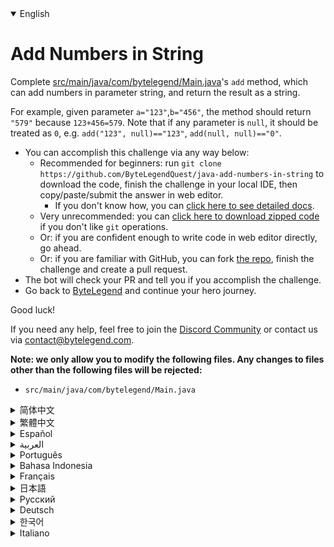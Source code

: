 <details open='true'>
<summary>English</summary>

# Add Numbers in String

Complete [src/main/java/com/bytelegend/Main.java](https://github.com/ByteLegendQuest/java-add-numbers-in-string/blob/main/src/main/java/com/bytelegend/Main.java)'s `add` method, which can add numbers in parameter string,
and return the result as a string.

For example, given parameter `a="123"`,`b="456"`, the method should return `"579"` because `123+456=579`.
Note that if any parameter is `null`, it should be treated as `0`, e.g. `add("123", null)=="123"`, `add(null, null)=="0"`.

- You can accomplish this challenge via any way below:
  - Recommended for beginners: run `git clone https://github.com/ByteLegendQuest/java-add-numbers-in-string` to download the code,
    finish the challenge in your local IDE, then copy/paste/submit the answer in web editor.
    - If you don't know how, you can [click here to see detailed docs](https://github.com/ByteLegendQuest/java-add-numbers-in-string/blob/main/docs/en/clone-and-import.md).
  - Very unrecommended: you can [click here to download zipped code](https://codeload.github.com/ByteLegendQuest/java-add-numbers-in-string/zip/refs/heads/main) if you don't like `git` operations.
  - Or: if you are confident enough to write code in web editor directly, go ahead.
  - Or: if you are familiar with GitHub, you can fork [the repo](https://github.com/ByteLegendQuest/java-add-numbers-in-string), finish the challenge and create a pull request.
- The bot will check your PR and tell you if you accomplish the challenge.
- Go back to [ByteLegend](https://bytelegend.com) and continue your hero journey.

Good luck!

If you need any help, feel free to join the [Discord Community](https://discord.gg/35RreUUGWt) or contact us via [contact@bytelegend.com](mailto:contact@bytelegend.com).

**Note: we only allow you to modify the following files.
Any changes to files other than the following files will be rejected:**

- `src/main/java/com/bytelegend/Main.java`
</details>
<details>
<summary>简体中文</summary>

# 将字符串中的数字相加

实现[src/main/java/com/bytelegend/Main.java](https://github.com/ByteLegendQuest/java-add-numbers-in-string/blob/main/src/main/java/com/bytelegend/Main.java)中的`add`方法，使之能将参数字符串中的数字相加后返回。
例如，给定`a="123"`,`b="456"`，返回`"579"`，因为`123+456=579`
注意，若参数为`null`，则当作`0`处理，即`add("123", null)=="123"`, `add(null, null)=="0"`。

- 你可以使用以下任意一种方法完成挑战：
  - 初学者推荐：运行`git clone https://git.bytelegend.com/ByteLegendQuest/java-add-numbers-in-string`将代码下载到本地，在本地使用IDE调试完成后复制到网页编辑器里提交。
    - 如果你不知道怎么做，可以点击[这里查看详细文档](https://github.com/ByteLegendQuest/java-add-numbers-in-string/blob/main/docs/zh_hans/clone-and-import.md)。
  - 非常不推荐：如果你实在不喜欢`git`命令行操作，你可以[点击这里直接下载打包好的代码](https://ghcodeload.bytelegend.com/ByteLegendQuest/java-add-numbers-in-string/zip/refs/heads/main)。
  - 或者：如果你非常自信不需要下载代码到本地调试，可以使用网页编辑器直接提交。
  - 或者：如果你对GitHub非常熟悉，你可以fork[这个仓库](https://github.com/ByteLegendQuest/java-add-numbers-in-string)、完成挑战后，创建一个Pull Request。
- 机器人将会检查你的答案，告诉你你是否通过了挑战。
- 回到[字节传说](https://bytelegend.com)，然后继续你的英雄旅程。

祝你好运！

如果你需要任何帮助，欢迎加入官方玩家QQ群（在[首页](https://bytelegend.com)右下角的`联系 & 关于`菜单里可以找到入群方式）或者[Discord社区](https://discord.gg/35RreUUGWt)，或email至[contact@bytelegend.com](mailto:contact@bytelegend.com)。

**注意：我们只允许您修改以下文件，任何对其他文件的修改都会被拒绝：**

- `src/main/java/com/bytelegend/Main.java`
</details>
<details>
<summary>繁體中文</summary>

<h1>在字符串中添加數字</h1><p>完成<a href="https://github.com/ByteLegendQuest/java-add-numbers-in-string/blob/main/src/main/java/com/bytelegend/Main.java" target="_blank">src/main/java/com/bytelegend/Main.java</a>的<code class="notranslate">add</code>方法，可以在參數字符串中添加數字，並將結果作為字符串返回。</p><p>例如，給定參數<code class="notranslate">a=&quot;123&quot;</code> , <code class="notranslate">b=&quot;456&quot;</code> ，該方法應該返回<code class="notranslate">&quot;579&quot;</code>因為<code class="notranslate">123+456=579</code> 。請注意，如果任何參數為<code class="notranslate">null</code> ，則應將其視為<code class="notranslate">0</code> ，例如<code class="notranslate">add(&quot;123&quot;, null)==&quot;123&quot;</code> ， <code class="notranslate">add(null, null)==&quot;0&quot;</code> 。</p><ul><li>您可以通過以下任何方式完成此挑戰：<ul><li>推薦給初學者：運行<code class="notranslate">git clone https://github.com/ByteLegendQuest/java-add-numbers-in-string</code>下載代碼，在本地 IDE 中完成挑戰，然後在網頁編輯器中復制/粘貼/提交答案.<ul><li>如果您不知道如何操作，可以<a href="https://github.com/ByteLegendQuest/java-add-numbers-in-string/blob/main/docs/en/clone-and-import.md" target="_blank">單擊此處查看詳細文檔</a>。</li></ul></li><li>非常不推薦：如果你不喜歡<code class="notranslate">git</code>操作，可以<a href="https://codeload.github.com/ByteLegendQuest/java-add-numbers-in-string/zip/refs/heads/main" target="_blank">點擊這裡下載壓縮代碼</a>。</li><li>或者：如果您有足夠的信心直接在 Web 編輯器中編寫代碼，請繼續。</li><li>或者：如果你熟悉 GitHub，你可以 fork<a href="https://github.com/ByteLegendQuest/java-add-numbers-in-string" target="_blank">倉庫</a>，完成挑戰並創建一個拉取請求。</li></ul></li><li>機器人會檢查你的 PR 並告訴你是否完成了挑戰。</li><li>回到<a href="https://bytelegend.com" target="_blank">ByteLegend</a>繼續你的英雄之旅。</li></ul><p>祝你好運！</p><p>如果您需要任何幫助，請隨時加入<a href="https://discord.gg/35RreUUGWt" target="_blank">Discord 社區</a>或通過<a href="mailto:contact@bytelegend.com" target="_blank">contact@bytelegend.com</a>聯繫我們。</p><p><strong>注意：我們只允許您修改以下文件。對以下文件以外的文件的任何更改都將被拒絕：</strong></p><ul><li> <code class="notranslate">src/main/java/com/bytelegend/Main.java</code></li></ul></details>
<details>
<summary>Español</summary>

<h1>Agregar números en cadena</h1><p> Complete el método <code class="notranslate">add</code> de <a href="https://github.com/ByteLegendQuest/java-add-numbers-in-string/blob/main/src/main/java/com/bytelegend/Main.java" target="_blank">src/main/java/com/bytelegend/Main.java</a> , que puede agregar números en la cadena de parámetros y devolver el resultado como una cadena.</p><p> Por ejemplo, dado el parámetro <code class="notranslate">a=&quot;123&quot;</code> , <code class="notranslate">b=&quot;456&quot;</code> , el método debería devolver <code class="notranslate">&quot;579&quot;</code> porque <code class="notranslate">123+456=579</code> . Tenga en cuenta que si algún parámetro es <code class="notranslate">null</code> , debe tratarse como <code class="notranslate">0</code> , por ejemplo, <code class="notranslate">add(&quot;123&quot;, null)==&quot;123&quot;</code> , <code class="notranslate">add(null, null)==&quot;0&quot;</code> .</p><ul><li> Puede lograr este desafío de cualquier manera a continuación:<ul><li> Recomendado para principiantes: ejecute <code class="notranslate">git clone https://github.com/ByteLegendQuest/java-add-numbers-in-string</code> para descargar el código, finalice el desafío en su IDE local, luego copie/pegue/envíe la respuesta en el editor web .<ul><li> Si no sabe cómo hacerlo, puede <a href="https://github.com/ByteLegendQuest/java-add-numbers-in-string/blob/main/docs/en/clone-and-import.md" target="_blank">hacer clic aquí para ver los documentos detallados</a> .</li></ul></li><li> Muy poco recomendado: puede <a href="https://codeload.github.com/ByteLegendQuest/java-add-numbers-in-string/zip/refs/heads/main" target="_blank">hacer clic aquí para descargar el código comprimido</a> si no le gustan las operaciones de <code class="notranslate">git</code> .</li><li> O: si tiene la confianza suficiente para escribir código en el editor web directamente, adelante.</li><li> O: si está familiarizado con GitHub, puede bifurcar <a href="https://github.com/ByteLegendQuest/java-add-numbers-in-string" target="_blank">el repositorio</a> , finalizar el desafío y crear una solicitud de extracción.</li></ul></li><li> El bot verificará tu PR y te dirá si logras el desafío.</li><li> Regrese a <a href="https://bytelegend.com" target="_blank">ByteLegend</a> y continúe su viaje de héroe.</li></ul><p> ¡Buena suerte!</p><p> Si necesita ayuda, no dude en unirse a la <a href="https://discord.gg/35RreUUGWt" target="_blank">comunidad de Discord</a> o contáctenos a través de <a href="mailto:contact@bytelegend.com" target="_blank">contact@bytelegend.com</a> .</p><p> <strong>Nota: solo le permitimos modificar los siguientes archivos. Cualquier cambio en los archivos que no sean los siguientes archivos será rechazado:</strong></p><ul><li> <code class="notranslate">src/main/java/com/bytelegend/Main.java</code></li></ul></details>
<details>
<summary>العربية</summary>

<h1 style=";text-align:right;direction:rtl">أضف أرقامًا في سلسلة</h1><p style=";text-align:right;direction:rtl"> أكمل <a href="https://github.com/ByteLegendQuest/java-add-numbers-in-string/blob/main/src/main/java/com/bytelegend/Main.java" target="_blank">src / main / java / com / bytelegend / Main.java</a> طريقة <code class="notranslate">add</code> ، والتي يمكنها إضافة أرقام في سلسلة المعلمات ، وإرجاع النتيجة كسلسلة.</p><p style=";text-align:right;direction:rtl"> على سبيل المثال ، معطى المعلمة <code class="notranslate">a=&quot;123&quot;</code> ، <code class="notranslate">b=&quot;456&quot;</code> ، يجب أن تُرجع الطريقة <code class="notranslate">&quot;579&quot;</code> لأن <code class="notranslate">123+456=579</code> . لاحظ أنه إذا كانت أي معلمة <code class="notranslate">null</code> ، فيجب معاملتها على أنها <code class="notranslate">0</code> ، على سبيل المثال <code class="notranslate">add(&quot;123&quot;, null)==&quot;123&quot;</code> ، <code class="notranslate">add(null, null)==&quot;0&quot;</code> .</p><ul style=";text-align:right;direction:rtl"><li style=";text-align:right;direction:rtl"> يمكنك إنجاز هذا التحدي بأي طريقة أدناه:<ul style=";text-align:right;direction:rtl"><li style=";text-align:right;direction:rtl"> موصى به للمبتدئين: قم بتشغيل <code class="notranslate">git clone https://github.com/ByteLegendQuest/java-add-numbers-in-string</code> لتنزيل الكود ، وإنهاء التحدي في IDE المحلي الخاص بك ، ثم نسخ / لصق / إرسال الإجابة في محرر الويب .<ul style=";text-align:right;direction:rtl"><li style=";text-align:right;direction:rtl"> إذا كنت لا تعرف كيف يمكنك <a href="https://github.com/ByteLegendQuest/java-add-numbers-in-string/blob/main/docs/en/clone-and-import.md" target="_blank">النقر هنا لمشاهدة المستندات التفصيلية</a> .</li></ul></li><li style=";text-align:right;direction:rtl"> غير موصى به على الإطلاق: يمكنك <a href="https://codeload.github.com/ByteLegendQuest/java-add-numbers-in-string/zip/refs/heads/main" target="_blank">النقر هنا لتنزيل رمز مضغوط</a> إذا كنت لا تحب عمليات <code class="notranslate">git</code> .</li><li style=";text-align:right;direction:rtl"> أو: إذا كنت واثقًا بدرجة كافية لكتابة التعليمات البرمجية في محرر الويب مباشرةً ، فابدأ.</li><li style=";text-align:right;direction:rtl"> أو: إذا كنت معتادًا على GitHub ، فيمكنك تفرع <a href="https://github.com/ByteLegendQuest/java-add-numbers-in-string" target="_blank">الريبو</a> وإنهاء التحدي وإنشاء طلب سحب.</li></ul></li><li style=";text-align:right;direction:rtl"> سيتحقق الروبوت من العلاقات العامة الخاصة بك ويخبرك إذا أنجزت التحدي.</li><li style=";text-align:right;direction:rtl"> ارجع إلى <a href="https://bytelegend.com" target="_blank">ByteLegend وتابع</a> رحلة بطلك.</li></ul><p style=";text-align:right;direction:rtl"> حظ سعيد!</p><p style=";text-align:right;direction:rtl"> إذا كنت بحاجة إلى أي مساعدة ، فلا تتردد في الانضمام إلى <a href="https://discord.gg/35RreUUGWt" target="_blank">مجتمع Discord</a> أو الاتصال بنا عبر <a href="mailto:contact@bytelegend.com" target="_blank">contact@bytelegend.com</a> .</p><p style=";text-align:right;direction:rtl"> <strong>ملاحظة: نسمح لك فقط بتعديل الملفات التالية. سيتم رفض أي تغييرات يتم إجراؤها على الملفات بخلاف الملفات التالية:</strong></p><ul style=";text-align:right;direction:rtl"><li style=";text-align:right;direction:rtl"> <code class="notranslate">src/main/java/com/bytelegend/Main.java</code></li></ul></details>
<details>
<summary>Português</summary>

<h1>Adicionar números na string</h1><p> Complete o método <code class="notranslate">add</code> de <a href="https://github.com/ByteLegendQuest/java-add-numbers-in-string/blob/main/src/main/java/com/bytelegend/Main.java" target="_blank">src/main/java/com/bytelegend/Main.java</a> , que pode adicionar números na string de parâmetro e retornar o resultado como uma string.</p><p> Por exemplo, dado o parâmetro <code class="notranslate">a=&quot;123&quot;</code> , <code class="notranslate">b=&quot;456&quot;</code> , o método deve retornar <code class="notranslate">&quot;579&quot;</code> porque <code class="notranslate">123+456=579</code> . Observe que se algum parâmetro for <code class="notranslate">null</code> , ele deve ser tratado como <code class="notranslate">0</code> , por exemplo, <code class="notranslate">add(&quot;123&quot;, null)==&quot;123&quot;</code> , <code class="notranslate">add(null, null)==&quot;0&quot;</code> .</p><ul><li> Você pode realizar este desafio de qualquer maneira abaixo:<ul><li> Recomendado para iniciantes: execute <code class="notranslate">git clone https://github.com/ByteLegendQuest/java-add-numbers-in-string</code> para baixar o código, termine o desafio em seu IDE local e copie/cole/envie a resposta no editor da web .<ul><li> Se você não sabe como, você pode <a href="https://github.com/ByteLegendQuest/java-add-numbers-in-string/blob/main/docs/en/clone-and-import.md" target="_blank">clicar aqui para ver documentos detalhados</a> .</li></ul></li><li> Muito não recomendado: você pode <a href="https://codeload.github.com/ByteLegendQuest/java-add-numbers-in-string/zip/refs/heads/main" target="_blank">clicar aqui para baixar o código zipado</a> se não gostar das operações do <code class="notranslate">git</code> .</li><li> Ou: se você estiver confiante o suficiente para escrever código diretamente no editor web, vá em frente.</li><li> Ou: se você estiver familiarizado com o GitHub, você pode bifurcar <a href="https://github.com/ByteLegendQuest/java-add-numbers-in-string" target="_blank">o repo</a> , finalizar o desafio e criar um pull request.</li></ul></li><li> O bot verificará seu PR e informará se você cumpriu o desafio.</li><li> Volte para <a href="https://bytelegend.com" target="_blank">ByteLegend</a> e continue sua jornada de herói.</li></ul><p> Boa sorte!</p><p> Se precisar de ajuda, sinta-se à vontade para se juntar à <a href="https://discord.gg/35RreUUGWt" target="_blank">Comunidade Discord</a> ou entre em contato conosco via <a href="mailto:contact@bytelegend.com" target="_blank">contact@bytelegend.com</a> .</p><p> <strong>Nota: só permitimos que você modifique os seguintes arquivos. Quaisquer alterações em arquivos que não sejam os arquivos a seguir serão rejeitadas:</strong></p><ul><li> <code class="notranslate">src/main/java/com/bytelegend/Main.java</code></li></ul></details>
<details>
<summary>Bahasa Indonesia</summary>

<h1>Tambahkan Angka dalam String</h1><p> Lengkapi metode <code class="notranslate">add</code> <a href="https://github.com/ByteLegendQuest/java-add-numbers-in-string/blob/main/src/main/java/com/bytelegend/Main.java" target="_blank">src/main/java/com/bytelegend/Main.java</a> , yang dapat menambahkan angka dalam string parameter, dan mengembalikan hasilnya sebagai string.</p><p> Misalnya, diberikan parameter <code class="notranslate">a=&quot;123&quot;</code> , <code class="notranslate">b=&quot;456&quot;</code> , metode harus mengembalikan <code class="notranslate">&quot;579&quot;</code> karena <code class="notranslate">123+456=579</code> . Perhatikan bahwa jika ada parameter <code class="notranslate">null</code> , itu harus diperlakukan sebagai <code class="notranslate">0</code> , misalnya <code class="notranslate">add(&quot;123&quot;, null)==&quot;123&quot;</code> , <code class="notranslate">add(null, null)==&quot;0&quot;</code> .</p><ul><li> Anda dapat menyelesaikan tantangan ini melalui cara apa pun di bawah ini:<ul><li> Direkomendasikan untuk pemula: jalankan <code class="notranslate">git clone https://github.com/ByteLegendQuest/java-add-numbers-in-string</code> untuk mengunduh kode, selesaikan tantangan di IDE lokal Anda, lalu salin/tempel/kirim jawabannya di editor web .<ul><li> Jika Anda tidak tahu caranya, Anda dapat <a href="https://github.com/ByteLegendQuest/java-add-numbers-in-string/blob/main/docs/en/clone-and-import.md" target="_blank">mengklik di sini untuk melihat dokumen terperinci</a> .</li></ul></li><li> Sangat tidak direkomendasikan: Anda dapat <a href="https://codeload.github.com/ByteLegendQuest/java-add-numbers-in-string/zip/refs/heads/main" target="_blank">mengklik di sini untuk mengunduh kode zip</a> jika Anda tidak menyukai operasi <code class="notranslate">git</code> .</li><li> Atau: jika Anda cukup percaya diri untuk menulis kode di editor web secara langsung, silakan.</li><li> Atau: jika Anda terbiasa dengan GitHub, Anda dapat melakukan fork <a href="https://github.com/ByteLegendQuest/java-add-numbers-in-string" target="_blank">repo</a> , menyelesaikan tantangan, dan membuat permintaan tarik.</li></ul></li><li> Bot akan memeriksa PR Anda dan memberi tahu Anda jika Anda menyelesaikan tantangan.</li><li> Kembali ke <a href="https://bytelegend.com" target="_blank">ByteLegend</a> dan lanjutkan perjalanan pahlawan Anda.</li></ul><p> Semoga beruntung!</p><p> Jika Anda memerlukan bantuan, jangan ragu untuk bergabung dengan <a href="https://discord.gg/35RreUUGWt" target="_blank">Komunitas Discord</a> atau hubungi kami melalui <a href="mailto:contact@bytelegend.com" target="_blank">contact@bytelegend.com</a> .</p><p> <strong>Catatan: kami hanya mengizinkan Anda untuk mengubah file berikut. Setiap perubahan pada file selain file berikut akan ditolak:</strong></p><ul><li> <code class="notranslate">src/main/java/com/bytelegend/Main.java</code></li></ul></details>
<details>
<summary>Français</summary>

<h1>Ajouter des nombres dans la chaîne</h1><p> Complétez la méthode <code class="notranslate">add</code> de <a href="https://github.com/ByteLegendQuest/java-add-numbers-in-string/blob/main/src/main/java/com/bytelegend/Main.java" target="_blank">src/main/java/com/bytelegend/Main.java</a> , qui peut ajouter des nombres dans la chaîne de paramètres et renvoyer le résultat sous forme de chaîne.</p><p> Par exemple, étant donné le paramètre <code class="notranslate">a=&quot;123&quot;</code> , <code class="notranslate">b=&quot;456&quot;</code> , la méthode doit renvoyer <code class="notranslate">&quot;579&quot;</code> car <code class="notranslate">123+456=579</code> . Notez que si un paramètre est <code class="notranslate">null</code> , il doit être traité comme <code class="notranslate">0</code> , par exemple <code class="notranslate">add(&quot;123&quot;, null)==&quot;123&quot;</code> , <code class="notranslate">add(null, null)==&quot;0&quot;</code> .</p><ul><li> Vous pouvez accomplir ce défi de n&#39;importe quelle manière ci-dessous:<ul><li> Recommandé pour les débutants : exécutez <code class="notranslate">git clone https://github.com/ByteLegendQuest/java-add-numbers-in-string</code> pour télécharger le code, terminez le défi dans votre IDE local, puis copiez/collez/soumettez la réponse dans l&#39;éditeur Web .<ul><li> Si vous ne savez pas comment faire, vous pouvez <a href="https://github.com/ByteLegendQuest/java-add-numbers-in-string/blob/main/docs/en/clone-and-import.md" target="_blank">cliquer ici pour voir la documentation détaillée</a> .</li></ul></li><li> Très déconseillé : vous pouvez <a href="https://codeload.github.com/ByteLegendQuest/java-add-numbers-in-string/zip/refs/heads/main" target="_blank">cliquer ici pour télécharger le code compressé</a> si vous n&#39;aimez pas les opérations <code class="notranslate">git</code> .</li><li> Ou : si vous êtes suffisamment confiant pour écrire du code directement dans l&#39;éditeur Web, continuez.</li><li> Ou : si vous êtes familier avec GitHub, vous pouvez forker <a href="https://github.com/ByteLegendQuest/java-add-numbers-in-string" target="_blank">le dépôt</a> , terminer le défi et créer une demande d&#39;extraction.</li></ul></li><li> Le bot vérifiera votre PR et vous dira si vous accomplissez le défi.</li><li> Retournez à <a href="https://bytelegend.com" target="_blank">ByteLegend</a> et continuez votre voyage de héros.</li></ul><p> Bonne chance!</p><p> Si vous avez besoin d&#39;aide, n&#39;hésitez pas à rejoindre la <a href="https://discord.gg/35RreUUGWt" target="_blank">communauté Discord</a> ou à nous contacter via <a href="mailto:contact@bytelegend.com" target="_blank">contact@bytelegend.com</a> .</p><p> <strong>Remarque : nous vous autorisons uniquement à modifier les fichiers suivants. Toute modification de fichiers autres que les fichiers suivants sera rejetée :</strong></p><ul><li> <code class="notranslate">src/main/java/com/bytelegend/Main.java</code></li></ul></details>
<details>
<summary>日本語</summary>

<h1>文字列に数値を追加する</h1><p><a href="https://github.com/ByteLegendQuest/java-add-numbers-in-string/blob/main/src/main/java/com/bytelegend/Main.java" target="_blank">src / main / java / com / bytelegend / Main.java</a>の<code class="notranslate">add</code>メソッドを完了します。このメソッドは、パラメーター文字列に数値を追加し、結果を文字列として返すことができます。</p><p>たとえば、パラメータ<code class="notranslate">a=&quot;123&quot;</code> 、 <code class="notranslate">b=&quot;456&quot;</code>の場合、 <code class="notranslate">123+456=579</code>であるため、メソッドは<code class="notranslate">&quot;579&quot;</code>を返す必要があります。パラメータが<code class="notranslate">null</code>の場合は、 <code class="notranslate">0</code>として扱う必要があることに注意してください。たとえば<code class="notranslate">add(&quot;123&quot;, null)==&quot;123&quot;</code> 、 <code class="notranslate">add(null, null)==&quot;0&quot;</code>などです。</p><ul><li>この課題は、以下のいずれかの方法で達成できます。<ul><li>初心者に推奨： <code class="notranslate">git clone https://github.com/ByteLegendQuest/java-add-numbers-in-string</code>を実行してコードをダウンロードし、ローカルIDEでチャレンジを終了してから、Webエディターで回答をコピー/貼り付け/送信します。<ul><li>方法がわからない場合は、 <a href="https://github.com/ByteLegendQuest/java-add-numbers-in-string/blob/main/docs/en/clone-and-import.md" target="_blank">ここをクリックして詳細なドキュメントを参照してください</a>。</li></ul></li><li>非常に推奨されていません<code class="notranslate">git</code>操作が気に入らない場合は、 <a href="https://codeload.github.com/ByteLegendQuest/java-add-numbers-in-string/zip/refs/heads/main" target="_blank">ここをクリックしてzipコードをダウンロード</a>できます。</li><li>または：Webエディターで直接コードを記述できる自信がある場合は、先に進んでください。</li><li>または：GitHubに精通している場合は<a href="https://github.com/ByteLegendQuest/java-add-numbers-in-string" target="_blank">、リポジトリ</a>をフォークしてチャレンジを終了し、プルリクエストを作成できます。</li></ul></li><li>ボットはPRをチェックし、チャレンジを達成したかどうかを通知します。</li><li> <a href="https://bytelegend.com" target="_blank">ByteLegend</a>に戻り、ヒーローの旅を続けてください。</li></ul><p>幸運を！</p><p>ヘルプが必要な場合は、 <a href="https://discord.gg/35RreUUGWt" target="_blank">Discordコミュニティ</a>に参加するか、contact <a href="mailto:contact@bytelegend.com" target="_blank">@bytelegend.com</a>からお問い合わせください。</p><p><strong>注：変更できるのは次のファイルのみです。次のファイル以外のファイルへの変更は拒否されます。</strong></p><ul><li> <code class="notranslate">src/main/java/com/bytelegend/Main.java</code></li></ul></details>
<details>
<summary>Русский</summary>

<h1>Добавить числа в строку</h1><p> Завершите метод <code class="notranslate">add</code> <a href="https://github.com/ByteLegendQuest/java-add-numbers-in-string/blob/main/src/main/java/com/bytelegend/Main.java" target="_blank">src/main/java/com/bytelegend/Main.java</a> , который может добавлять числа в строку параметров и возвращать результат в виде строки.</p><p> Например, при заданном параметре <code class="notranslate">a=&quot;123&quot;</code> , <code class="notranslate">b=&quot;456&quot;</code> метод должен вернуть <code class="notranslate">&quot;579&quot;</code> , потому что <code class="notranslate">123+456=579</code> . Обратите внимание, что если какой-либо параметр имеет <code class="notranslate">null</code> , его следует рассматривать как <code class="notranslate">0</code> , например, <code class="notranslate">add(&quot;123&quot;, null)==&quot;123&quot;</code> , <code class="notranslate">add(null, null)==&quot;0&quot;</code> .</p><ul><li> Вы можете выполнить эту задачу любым способом, указанным ниже:<ul><li> Рекомендуется для начинающих: запустите <code class="notranslate">git clone https://github.com/ByteLegendQuest/java-add-numbers-in-string</code> , чтобы загрузить код, завершите задание в локальной среде IDE, затем скопируйте/вставьте/отправьте ответ в веб-редакторе. .<ul><li> Если вы не знаете, как это сделать, вы можете <a href="https://github.com/ByteLegendQuest/java-add-numbers-in-string/blob/main/docs/en/clone-and-import.md" target="_blank">щелкнуть здесь, чтобы просмотреть подробную документацию</a> .</li></ul></li><li> Крайне не рекомендуется: вы можете <a href="https://codeload.github.com/ByteLegendQuest/java-add-numbers-in-string/zip/refs/heads/main" target="_blank">щелкнуть здесь, чтобы загрузить заархивированный код</a> , если вам не нравятся операции <code class="notranslate">git</code> .</li><li> Или: если вы достаточно уверены, чтобы писать код напрямую в веб-редакторе, вперед.</li><li> Или: если вы знакомы с GitHub, вы можете разветвить <a href="https://github.com/ByteLegendQuest/java-add-numbers-in-string" target="_blank">репозиторий</a> , выполнить задание и создать запрос на включение.</li></ul></li><li> Бот проверит ваш PR и сообщит, выполнили ли вы задание.</li><li> Вернитесь в <a href="https://bytelegend.com" target="_blank">ByteLegend</a> и продолжайте свое героическое путешествие.</li></ul><p> Удачи!</p><p> Если вам нужна помощь, присоединяйтесь к <a href="https://discord.gg/35RreUUGWt" target="_blank">сообществу Discord</a> или свяжитесь с нами по <a href="mailto:contact@bytelegend.com" target="_blank">адресу contact@bytelegend.com</a> .</p><p> <strong>Примечание: мы разрешаем вам изменять только следующие файлы. Любые изменения в файлах, кроме следующих файлов, будут отклонены:</strong></p><ul><li> <code class="notranslate">src/main/java/com/bytelegend/Main.java</code></li></ul></details>
<details>
<summary>Deutsch</summary>

<h1>Zahlen in Zeichenfolge hinzufügen</h1><p> Vervollständigen Sie die Methode <code class="notranslate">add</code> von <a href="https://github.com/ByteLegendQuest/java-add-numbers-in-string/blob/main/src/main/java/com/bytelegend/Main.java" target="_blank">src/main/java/com/bytelegend/Main.java</a> , die Zahlen in die Parameterzeichenfolge einfügen und das Ergebnis als Zeichenfolge zurückgeben kann.</p><p> Beispielsweise sollte die Methode bei gegebenem Parameter <code class="notranslate">a=&quot;123&quot;</code> , <code class="notranslate">b=&quot;456&quot;</code> <code class="notranslate">&quot;579&quot;</code> zurückgeben, weil <code class="notranslate">123+456=579</code> . Beachten Sie, dass wenn ein Parameter <code class="notranslate">null</code> ist, er als <code class="notranslate">0</code> behandelt werden sollte, z. B. <code class="notranslate">add(&quot;123&quot;, null)==&quot;123&quot;</code> , <code class="notranslate">add(null, null)==&quot;0&quot;</code> .</p><ul><li> Sie können diese Herausforderung auf eine der folgenden Arten meistern:<ul><li> Empfohlen für Anfänger: Führen Sie <code class="notranslate">git clone https://github.com/ByteLegendQuest/java-add-numbers-in-string</code> aus, um den Code herunterzuladen, beenden Sie die Herausforderung in Ihrer lokalen IDE und kopieren/fügen Sie dann die Antwort im Web-Editor ein/übermitteln Sie sie .<ul><li> Wenn Sie nicht wissen, wie, können <a href="https://github.com/ByteLegendQuest/java-add-numbers-in-string/blob/main/docs/en/clone-and-import.md" target="_blank">Sie hier klicken, um detaillierte Dokumente anzuzeigen</a> .</li></ul></li><li> Sehr nicht zu empfehlen: Sie können <a href="https://codeload.github.com/ByteLegendQuest/java-add-numbers-in-string/zip/refs/heads/main" target="_blank">hier klicken, um den gezippten Code herunterzuladen,</a> wenn Sie <code class="notranslate">git</code> -Operationen nicht mögen.</li><li> Oder: Wenn Sie sicher genug sind, Code direkt im Web-Editor zu schreiben, fahren Sie fort.</li><li> Oder: Wenn Sie mit GitHub vertraut sind, können Sie <a href="https://github.com/ByteLegendQuest/java-add-numbers-in-string" target="_blank">das Repo forken</a> , die Challenge beenden und einen Pull-Request erstellen.</li></ul></li><li> Der Bot überprüft Ihre PR und teilt Ihnen mit, ob Sie die Herausforderung meistern.</li><li> Gehen Sie zurück zu <a href="https://bytelegend.com" target="_blank">ByteLegend</a> und setzen Sie Ihre Heldenreise fort.</li></ul><p> Viel Glück!</p><p> Wenn Sie Hilfe benötigen, können Sie sich gerne der <a href="https://discord.gg/35RreUUGWt" target="_blank">Discord Community</a> anschließen oder uns über <a href="mailto:contact@bytelegend.com" target="_blank">contact@bytelegend.com kontaktieren</a> .</p><p> <strong>Hinweis: Wir erlauben Ihnen nur, die folgenden Dateien zu ändern. Alle Änderungen an anderen Dateien als den folgenden Dateien werden abgelehnt:</strong></p><ul><li> <code class="notranslate">src/main/java/com/bytelegend/Main.java</code></li></ul></details>
<details>
<summary>한국어</summary>

<h1>문자열에 숫자 추가</h1><p> 매개변수 문자열에 숫자를 추가할 수 있는 <a href="https://github.com/ByteLegendQuest/java-add-numbers-in-string/blob/main/src/main/java/com/bytelegend/Main.java" target="_blank">src/main/java/com/bytelegend/Main.java</a> 의 <code class="notranslate">add</code> 메소드를 완료하고 결과를 문자열로 반환합니다.</p><p> 예를 들어 매개변수 <code class="notranslate">a=&quot;123&quot;</code> , <code class="notranslate">b=&quot;456&quot;</code> 가 주어지면 <code class="notranslate">123+456=579</code> 이므로 메서드는 <code class="notranslate">&quot;579&quot;</code> 를 반환해야 합니다. 매개변수가 <code class="notranslate">null</code> <code class="notranslate">0</code> 으로 처리되어야 합니다(예: <code class="notranslate">add(&quot;123&quot;, null)==&quot;123&quot;</code> , <code class="notranslate">add(null, null)==&quot;0&quot;</code> .</p><ul><li> 아래 방법을 통해 이 챌린지를 완료할 수 있습니다.<ul><li> 초보자를 위한 권장 사항: <code class="notranslate">git clone https://github.com/ByteLegendQuest/java-add-numbers-in-string</code> 을 실행하여 코드를 다운로드하고 로컬 IDE에서 챌린지를 완료한 다음 웹 편집기에서 답변을 복사/붙여넣기/제출합니다. .<ul><li> 방법을 모르는 경우 <a href="https://github.com/ByteLegendQuest/java-add-numbers-in-string/blob/main/docs/en/clone-and-import.md" target="_blank">여기를 클릭하여 자세한 문서를 볼</a> 수 있습니다.</li></ul></li><li> 매우 권장하지 않음: <code class="notranslate">git</code> 작업이 마음에 들지 않으면 <a href="https://codeload.github.com/ByteLegendQuest/java-add-numbers-in-string/zip/refs/heads/main" target="_blank">여기를 클릭하여 압축 코드를 다운로드</a> 할 수 있습니다.</li><li> 또는 웹 편집기에서 직접 코드를 작성할 만큼 자신이 있다면 계속 진행하십시오.</li><li> 또는 GitHub에 익숙하다면 리포지토리를 분기 <a href="https://github.com/ByteLegendQuest/java-add-numbers-in-string" target="_blank">하고</a> 챌린지를 완료하고 풀 요청을 생성할 수 있습니다.</li></ul></li><li> 봇은 PR을 확인하고 도전 과제를 달성했는지 알려줍니다.</li><li> <a href="https://bytelegend.com" target="_blank">ByteLegend</a> 로 돌아가 영웅 여정을 계속하세요.</li></ul><p> 행운을 빕니다!</p><p> 도움이 필요하면 언제든지 <a href="https://discord.gg/35RreUUGWt" target="_blank">Discord 커뮤니티</a> 에 가입하거나 <a href="mailto:contact@bytelegend.com" target="_blank">contact@bytelegend.com</a> 을 통해 문의하세요.</p><p> <strong>참고: 다음 파일만 수정할 수 있습니다. 다음 파일 이외의 파일에 대한 변경 사항은 거부됩니다.</strong></p><ul><li> <code class="notranslate">src/main/java/com/bytelegend/Main.java</code></li></ul></details>
<details>
<summary>Italiano</summary>

<h1>Aggiungi numeri nella stringa</h1><p> Completa il metodo <code class="notranslate">add</code> di <a href="https://github.com/ByteLegendQuest/java-add-numbers-in-string/blob/main/src/main/java/com/bytelegend/Main.java" target="_blank">src/main/java/com/bytelegend/Main.java</a> , che può aggiungere numeri nella stringa del parametro e restituire il risultato come stringa.</p><p> Ad esempio, dato il parametro <code class="notranslate">a=&quot;123&quot;</code> , <code class="notranslate">b=&quot;456&quot;</code> , il metodo dovrebbe restituire <code class="notranslate">&quot;579&quot;</code> perché <code class="notranslate">123+456=579</code> . Nota che se un parametro è <code class="notranslate">null</code> , dovrebbe essere trattato come <code class="notranslate">0</code> , ad esempio <code class="notranslate">add(&quot;123&quot;, null)==&quot;123&quot;</code> , <code class="notranslate">add(null, null)==&quot;0&quot;</code> .</p><ul><li> Puoi portare a termine questa sfida in qualsiasi modo di seguito:<ul><li> Consigliato per i principianti: esegui <code class="notranslate">git clone https://github.com/ByteLegendQuest/java-add-numbers-in-string</code> per scaricare il codice, completa la sfida nel tuo IDE locale, quindi copia/incolla/invia la risposta nell&#39;editor web .<ul><li> Se non sai come fare, puoi fare <a href="https://github.com/ByteLegendQuest/java-add-numbers-in-string/blob/main/docs/en/clone-and-import.md" target="_blank">clic qui per visualizzare i documenti dettagliati</a> .</li></ul></li><li> Molto sconsigliato: puoi fare <a href="https://codeload.github.com/ByteLegendQuest/java-add-numbers-in-string/zip/refs/heads/main" target="_blank">clic qui per scaricare il codice zippato</a> se non ti piacciono le operazioni <code class="notranslate">git</code> .</li><li> Oppure: se sei abbastanza sicuro da scrivere il codice direttamente nell&#39;editor web, vai avanti.</li><li> Oppure: se hai familiarità con GitHub, puoi eseguire il fork <a href="https://github.com/ByteLegendQuest/java-add-numbers-in-string" target="_blank">del repository</a> , completare la sfida e creare una richiesta pull.</li></ul></li><li> Il bot controllerà il tuo PR e ti dirà se hai superato la sfida.</li><li> Torna a <a href="https://bytelegend.com" target="_blank">ByteLegend</a> e continua il tuo viaggio da eroe.</li></ul><p> Buona fortuna!</p><p> Se hai bisogno di aiuto, non esitare a unirti alla <a href="https://discord.gg/35RreUUGWt" target="_blank">community di Discord</a> o contattaci tramite <a href="mailto:contact@bytelegend.com" target="_blank">contact@bytelegend.com</a> .</p><p> <strong>Nota: ti permettiamo solo di modificare i seguenti file. Eventuali modifiche ai file diversi dai seguenti file verranno rifiutate:</strong></p><ul><li> <code class="notranslate">src/main/java/com/bytelegend/Main.java</code></li></ul></details>